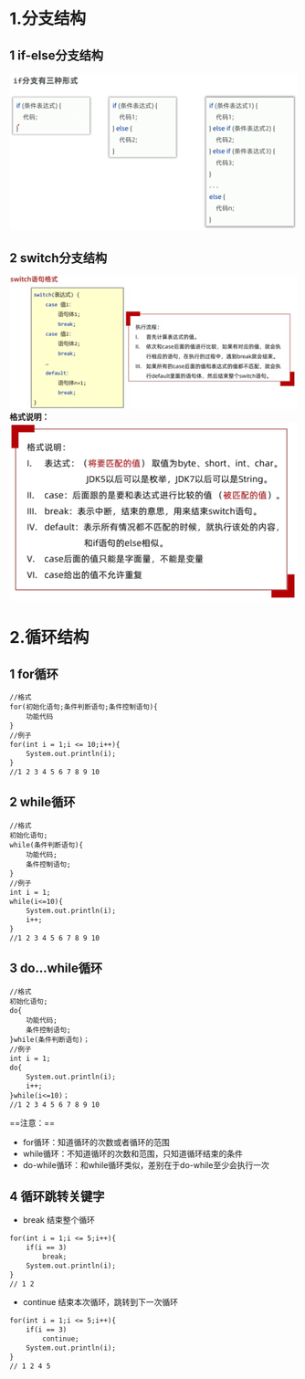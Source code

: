 # 1.分支结构
## 1 if-else分支结构
![](https://raw.githubusercontent.com/Leicha1/tuchuang/main/img/20250315145406.png)
## 2 switch分支结构
![](https://raw.githubusercontent.com/Leicha1/tuchuang/main/img/20250315174706.png)
**格式说明：**
![](https://raw.githubusercontent.com/Leicha1/tuchuang/main/img/20250315175646.png)
# 2.循环结构
## 1 for循环
```
//格式
for(初始化语句;条件判断语句;条件控制语句){
	功能代码
}
//例子
for(int i = 1;i <= 10;i++){
	System.out.println(i);
}
//1 2 3 4 5 6 7 8 9 10
```
## 2 while循环
```
//格式
初始化语句;
while(条件判断语句){
	功能代码;
	条件控制语句;
}
//例子
int i = 1;
while(i<=10){
	System.out.println(i);
	i++;
}
//1 2 3 4 5 6 7 8 9 10
```
## 3 do...while循环
```
//格式
初始化语句;
do{
	功能代码;
	条件控制语句;
}while(条件判断语句)；
//例子
int i = 1;
do{
	System.out.println(i);
	i++;
}while(i<=10)；
//1 2 3 4 5 6 7 8 9 10
```
==注意：==
- for循环：知道循环的次数或者循环的范围
- while循环：不知道循环的次数和范围，只知道循环结束的条件
- do-while循环：和while循环类似，差别在于do-while至少会执行一次
## 4 循环跳转关键字
- break
	结束整个循环
```
for(int i = 1;i <= 5;i++){
	if(i == 3)
		break;
	System.out.println(i);
}
// 1 2 
```
- continue
	结束本次循环，跳转到下一次循环
```
for(int i = 1;i <= 5;i++){
	if(i == 3)
		continue;
	System.out.println(i);
}
// 1 2 4 5
```